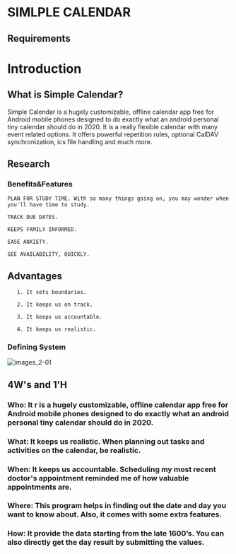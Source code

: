 # SIMLPLE CALENDAR
## Requirements
# Introduction
## What is Simple Calendar?
   Simple Calendar is a hugely customizable, offline calendar app free for Android mobile phones designed to do exactly what an android personal tiny calendar should do in 2020. It is a really flexible calendar with many event related options. It offers powerful repetition rules, optional CalDAV synchronization, ics file handling and much more.
 ##  Research
 ### Benefits&Features
    PLAN FOR STUDY TIME. With so many things going on, you may wonder when you'll have time to study.
    
    TRACK DUE DATES.
    
    KEEPS FAMILY INFORMED.
    
    EASE ANXIETY.
    
    SEE AVAILABILITY, QUICKLY.
    
  ## Advantages
  
       1. It sets boundaries.
       
       2. It keeps us on track.
        
       3. It keeps us accountable.
       
       4. It keeps us realistic.
       
  ### Defining System
                                   
![images_2-01](https://user-images.githubusercontent.com/85540441/124632926-6544ad80-dea2-11eb-9b28-9d43cfa18ae5.jpg)

   ## 4W's and 1'H
   
### Who: It r is a hugely customizable, offline calendar app free for Android mobile phones designed to do exactly what an android personal tiny calendar should do in 2020.
                                   
### What: It keeps us realistic. When planning out tasks and activities on the calendar, be realistic.
                                 
### When: It keeps us accountable. Scheduling my most recent doctor's appointment reminded me of how valuable appointments are.
         
### Where: This program helps in finding out the date and day you want to know about. Also, it comes with some extra features.
         
### How: It provide the data starting from the late 1600’s. You can also directly get the day result by submitting the values.
                                   
                                   

                                   
                                   
